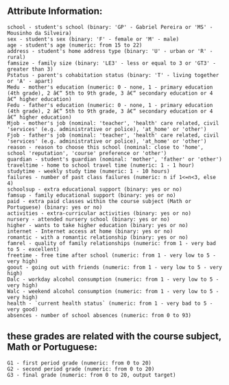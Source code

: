 ## 

## Attribute Information:

    school - student's school (binary: 'GP' - Gabriel Pereira or 'MS' - Mousinho da Silveira)
    sex - student's sex (binary: 'F' - female or 'M' - male)
    age - student's age (numeric: from 15 to 22)
    address - student's home address type (binary: 'U' - urban or 'R' - rural)
    famsize - family size (binary: 'LE3' - less or equal to 3 or 'GT3' - greater than 3)
    Pstatus - parent's cohabitation status (binary: 'T' - living together or 'A' - apart)
    Medu - mother's education (numeric: 0 - none, 1 - primary education (4th grade), 2 â€“ 5th to 9th grade, 3 â€“ secondary education or 4 â€“ higher education)
    Fedu - father's education (numeric: 0 - none, 1 - primary education (4th grade), 2 â€“ 5th to 9th grade, 3 â€“ secondary education or 4 â€“ higher education)
    Mjob - mother's job (nominal: 'teacher', 'health' care related, civil 'services' (e.g. administrative or police), 'at_home' or 'other')
    Fjob - father's job (nominal: 'teacher', 'health' care related, civil 'services' (e.g. administrative or police), 'at_home' or 'other')
    reason - reason to choose this school (nominal: close to 'home', school 'reputation', 'course' preference or 'other')
    guardian - student's guardian (nominal: 'mother', 'father' or 'other')
    traveltime - home to school travel time (numeric: 1 - 1 hour)
    studytime - weekly study time (numeric: 1 - 10 hours)
    failures - number of past class failures (numeric: n if 1<=n<3, else 4)
    schoolsup - extra educational support (binary: yes or no)
    famsup - family educational support (binary: yes or no)
    paid - extra paid classes within the course subject (Math or Portuguese) (binary: yes or no)
    activities - extra-curricular activities (binary: yes or no)
    nursery - attended nursery school (binary: yes or no)
    higher - wants to take higher education (binary: yes or no)
    internet - Internet access at home (binary: yes or no)
    romantic - with a romantic relationship (binary: yes or no)
    famrel - quality of family relationships (numeric: from 1 - very bad to 5 - excellent)
    freetime - free time after school (numeric: from 1 - very low to 5 - very high)
    goout - going out with friends (numeric: from 1 - very low to 5 - very high)
    Dalc - workday alcohol consumption (numeric: from 1 - very low to 5 - very high)
    Walc - weekend alcohol consumption (numeric: from 1 - very low to 5 - very high)
    health - `current health status` (numeric: from 1 - very bad to 5 - very good)
    absences - number of school absences (numeric: from 0 to 93)

## these grades are related with the course subject, Math or Portuguese:

    G1 - first period grade (numeric: from 0 to 20)
    G2 - second period grade (numeric: from 0 to 20)
    G3 - final grade (numeric: from 0 to 20, output target)
